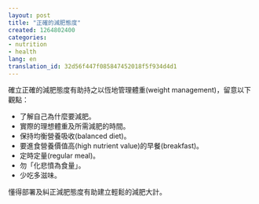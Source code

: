 ```yaml
---
layout: post
title: "正確的減肥態度"
created: 1264802400
categories:
- nutrition
- health
lang: en
translation_id: 32d56f447f085847452018f5f934d4d1
---
```

<!--break-->
<p>確立正確的減肥態度有助持之以恆地管理體重(weight management)，留意以下觀點：</p>

<ul>
<li>了解自己為什麼要減肥。 </li>
<li>實際的理想體重及所需減肥的時間。 </li>
<li>保持均衡營養吸收(balanced diet)。 </li><li>要進食營養價值高(high nutrient value)的早餐(breakfast)。 </li>
<li>定時定量(regular meal)。 </li>
<li>勿「化悲憤為食量」。 </li>
<li>少吃多滋味。 </li>
</ul>

<p>懂得部署及糾正減肥態度有助建立輕鬆的減肥大計。 </p>
